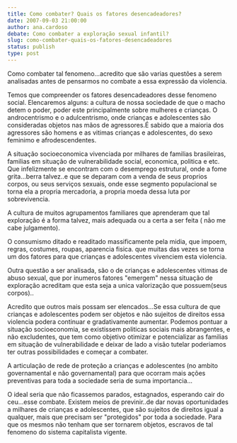 ```yaml
---
title: Como combater? Quais os fatores desencadeadores?
date: 2007-09-03 21:00:00
author: ana.cardoso
debate: Como combater a exploração sexual infantil?
slug: como-combater-quais-os-fatores-desencadeadores
status: publish 
type: post
---
```


Como combater tal fenomeno...acredito que são varias questões a serem analisadas antes de pensarmos no combate a essa expressão da violencia.  

Temos que compreender os fatores desencadeadores desse fenomeno social. Elencaremos alguns: a cultura de nossa sociedade de que o macho detem o poder, poder este principalmente sobre mulheres e crianças. O androcentrismo e o adulcentrismo, onde crianças e adolescentes são consideradas objetos nas mãos de agressores.É sabido que a maioria dos agressores são homens e as vitimas crianças e adolescentes, do sexo feminimo e afrodescendentes.  

A situação socioeconomica vivenciada por milhares de familias brasileiras, familias em situação de vulnerabilidade social, economica, politica e etc. Que infelizmente se encontram com o desemprego estrutural, onde a fome grita...berra talvez..e que se deparam com a venda de seus proprios corpos, ou seus serviços sexuais, onde esse segmento populacional se torna ela a propria mercadoria, a propria moeda dessa luta por sobrevivencia.  

A cultura de muitos agrupamentos familiares que aprenderam que tal exploração é a forma talvez, mais adequada ou a certa a ser feita ( não me cabe julgamento).  

O consumismo ditado e readitado massificamente pela midia, que impoem, regras, costumes, roupas, aparencia fisica. que muitas das vezes se torna um dos fatores para que crianças e adolescentes vivenciem esta violencia.  

Outra questão a ser analisada, são o de crianças e adolescentes vitimas de abuso sexual, que por inumeros fatores "emergem" nessa situação de exploração acreditam que esta seja a unica valorização que possuem(seus corpos)..  

Acredito que outros mais possam ser elencados...Se essa cultura de que crianças e adolescentes podem ser objetos e não sujeitos de direitos essa violencia podera continuar e gradativamente aumentar. Podemos pontuar a situação socioeconomia, se existissem politicas sociais mais abrangentes, e não excludentes, que tem como objetivo otimizar e potencializar as familias em situação de vulnerabilidade e deixar de lado a visão tutelar poderiamos ter outras possibilidades e começar a combater.  

A articulação de rede de proteção a crianças e adolescentes (no ambito governamental e não governamental) para que ocorram mais ações preventivas para toda a sociedade seria de suma importancia...  

O ideal seria que não ficassemos parados, estagnados, esperando cair do ceu...esse combate. Existem meios de previnir..de dar novas oportunidades a milhares de crianças e adolescentes, que são sujeitos de direitos igual a qualquer, mais que precisam ser "protegidos" por toda a sociedade. Para que os mesmos não tenham que ser tornarem objetos, escravos de tal fenomeno do sistema capitalista vigente.
